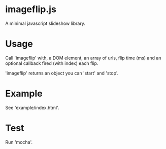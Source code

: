 imageflip.js
============

A minimal javascript slideshow library.

# Usage
Call 'imageflip' with, a DOM element, an array of urls, flip time (ms) and an optional callback fired (with index) each flip.
	
'imageflip' returns an object you can 'start' and 'stop'.

# Example
See 'example/index.html'.

# Test
Run 'mocha'.
